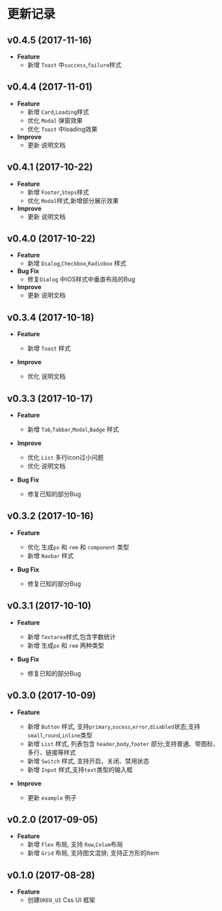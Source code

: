 # 更新记录

## v0.4.5 (2017-11-16)
-  **Feature**
    - 新增 `Toast` 中`success`,`failure`样式

## v0.4.4 (2017-11-01)
-  **Feature**
    - 新增 `Card`,`Loading`样式
    - 优化 `Modal` 弹窗效果
    - 优化 `Toast` 中loading效果 
-  **Improve**
    - 更新 说明文档


## v0.4.1 (2017-10-22)
-  **Feature**
    - 新增 `Footer`,`Steps`样式
    - 优化 `Modal`样式,新增部分展示效果
-  **Improve**
    - 更新 说明文档


## v0.4.0 (2017-10-22)
-  **Feature**
    - 新增 `Dialog`,`Checkbox`,`Radiobox` 样式
-  **Bug Fix**
    - 修复`Dialog` 中iOS样式中垂直布局的Bug    
-  **Improve**
    - 更新 说明文档

## v0.3.4 (2017-10-18)
-  **Feature**
    - 新增 `Toast` 样式

-  **Improve**
    - 优化 说明文档


## v0.3.3 (2017-10-17)
-  **Feature**
    - 新增 `Tab`,`Tabbar`,`Modal`,`Badge` 样式

-  **Improve**
    - 优化 `List` 多行icon过小问题
    - 优化 说明文档

-  **Bug Fix**
    -  修复已知的部分Bug


## v0.3.2 (2017-10-16)
-  **Feature**
    - 优化 生成`px` 和 `rem` 和 `component` 类型
    - 新增 `Navbar` 样式

-  **Bug Fix**
    - 修复已知的部分Bug


## v0.3.1 (2017-10-10)

-  **Feature**
    - 新增 `Textarea`样式,包含字数统计
    - 新增 生成`px` 和 `rem` 两种类型


-  **Bug Fix**
    - 修复已知的部分Bug

## v0.3.0 (2017-10-09)

- **Feature**
    - 新增 `Button` 样式, 支持`primary`,`sucess`,`error`,`disabled`状态;支持`small`,`round`,`inline`类型
    - 新增 `List` 样式, 列表包含 `header`,`body`,`footer` 部分;支持普通、带图标、多行、链接等样式
    - 新增 `Switch` 样式, 支持开启、关闭、禁用状态
    - 新增 `Input` 样式,支持`text`类型的输入框


- **Improve**
    - 更新 `example` 例子

## v0.2.0 (2017-09-05)

- **Feature**
    - 新增 `Flex` 布局, 支持 `Row`,`Colum`布局
    - 新增 `Grid` 布局, 支持图文混排; 支持正方形的Item

## v0.1.0 (2017-08-28)

- **Feature**
    - 创建`OREO_UI` Css UI 框架
